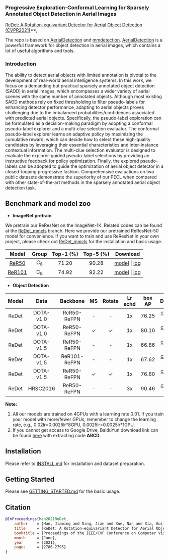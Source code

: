 ### Progressive Exploration-Conformal Learning for Sparsely Annotated Object Detection in Aerial Images

[ReDet: A Rotation-equivariant Detector for Aerial Object Detection (CVPR2021)](https://openaccess.thecvf.com/content/CVPR2021/papers/Han_ReDet_A_Rotation-Equivariant_Detector_for_Aerial_Object_Detection_CVPR_2021_paper.pdf)**,            

The repo is based on [AerialDetection](https://github.com/dingjiansw101/AerialDetection) and [mmdetection](https://github.com/open-mmlab/mmdetection).
[AerialDetection](https://github.com/dingjiansw101/AerialDetection) is a powerful framework for object detection in aerial images, which contains a lot of useful algorithms and tools.

### Introduction
The ability to detect aerial objects with limited annotation is pivotal
to the development of real-world aerial intelligence systems. 
In this work, we focus on a demanding but practical sparsely annotated object detection (SAOD) in aerial images, which encompasses a wider variety of aerial scenes with the same number of annotated objects. 
Although most existing SAOD methods rely on fixed thresholding to filter pseudo-labels for enhancing detector performance, adapting to aerial objects proves challenging due to the imbalanced probabilities/confidences associated with predicted aerial objects.
Specifically, the  pseudo-label exploration can be formulated as a decision-making paradigm by adopting a conformal pseudo-label explorer and a multi-clue selection evaluator. 
The conformal pseudo-label explorer learns an adaptive policy by maximizing the cumulative reward, which can decide how to select these high-quality candidates by leveraging their essential characteristics and inter-instance contextual information.
The multi-clue selection evaluator is designed to evaluate the explorer-guided pseudo-label selections by providing an instructive feedback for policy optimization. 
Finally, the explored pseudo-labels can be adopted to guide the optimization of aerial object detector in a closed-looping progressive fashion.
Comprehensive evaluations on two public datasets demonstrate the superiority of our PECL when compared with other state-of-the-art methods in the sparsely annotated aerial object detection task. 

## Benchmark and model zoo

* **ImageNet pretrain**

We pretrain our ReResNet on the ImageNet-1K. Related codes can be found at the [ReDet_mmcls](https://github.com/csuhan/ReDet/tree/ReDet_mmcls) branch. 
Here we provide our pretrained ReResNet-50 model for convenience. 
If you want to train and use ReResNet in your own project, please check out [ReDet_mmcls](https://github.com/csuhan/ReDet/tree/ReDet_mmcls) for the installation and basic usage.


|         Model                                               |Group      | Top-1 (%) | Top-5 (%) | Download |
|:-----------------------------------------------------------:|:---------:|:---------:|:---------:|:--------:|
| [ReR50](https://github.com/csuhan/ReDet/blob/ReDet_mmcls/configs/re_resnet/re_resnet50_c8_batch256.py) |C<sub>8</sub>| 71.20     | 90.28     | [model](https://drive.google.com/file/d/1FshfREfLZaNl5FcaKrH0lxFyZt50Uyu2/view?usp=sharing) &#124; [log](https://drive.google.com/file/d/1VLW8YbU1kGpqd4hfvI9UItbCOprzo-v4/view?usp=sharing)|
| [ReR101](https://github.com/csuhan/ReDet/blob/ReDet_mmcls/configs/re_resnet/re_resnet101_c8_batch256.py) |C<sub>8</sub>| 74.92     | 92.22     | [model](https://drive.google.com/file/d/1GmJzzHRgp5SvmGa6uj6n4GpCuYRT5RE9/view?usp=sharing) &#124; [log](https://drive.google.com/file/d/1w1KGCzYFPIJjjVOR2FOGgytYu4oCrjAM/view?usp=sharing)|


* **Object Detection**

|Model                      |Data           |    Backbone     |    MS  |  Rotate | Lr schd  | box AP | Download|
|:-------------:            |:-------------:| :-------------: | :-----:| :-----: | :-----:  | :----: | :---------------------------------------------------------------------------------------: |
|ReDet                      |DOTA-v1.0       |    ReR50-ReFPN     |   -    |   -    |   1x     |  76.25 |    [cfg](configs/ReDet/ReDet_re50_refpn_1x_dota1.py) [model](https://drive.google.com/file/d/1LCz-Q8PJkr-x9kJk7PcCy37W_cPAdmvO/view?usp=sharing) [log](https://drive.google.com/file/d/1OXgenH6YvtyRUwPH8h9f9p9tBCh60Kln/view?usp=sharing)      |
|ReDet                      |DOTA-v1.0       |    ReR50-ReFPN     |   ✓    |   ✓    |   1x     |  80.10 |    [cfg](configs/ReDet/ReDet_re50_refpn_1x_dota1_ms.py) [model](https://drive.google.com/file/d/1uJb75xTFmQu4db1X8NQKuRNNTrN7TtuA/view?usp=sharing) [log](https://drive.google.com/file/d/1reDaa_ouBfLAZj8Z6wEDsOKxDjeLo0Gt/view?usp=sharing)        |
|ReDet                      |DOTA-v1.5       |    ReR50-ReFPN     |   -    |   -    |   1x     |  66.86 |    [cfg](configs/ReDet/ReDet_re50_refpn_1x_dota15.py) [model](https://drive.google.com/file/d/1AjG3-Db_hmZF1YSKRVnq8j_yuxzualRo/view?usp=sharing) [log](https://drive.google.com/file/d/17dsP9EUbLTV9THkOAA3G3jpmIHHnj83-/view?usp=sharing)        |
|ReDet                      |DOTA-v1.5       |    ReR101-ReFPN     |   -    |   -    |   1x     |  67.62 |    [cfg](configs/ReDet/ReDet_re101_refpn_1x_dota15.py) [model](https://drive.google.com/file/d/1vN4ShOqegn4__QY_hgykota20Qa1mnBQ/view?usp=sharing) [log](https://drive.google.com/file/d/1eKiXI91VudU7rGufdEt526cO8kEm9dAc/view?usp=sharing)        |
|ReDet                      |DOTA-v1.5       |    ReR50-ReFPN     |   ✓    |   ✓    |   1x     |  76.80 |    [cfg](configs/ReDet/ReDet_re50_refpn_1x_dota15_ms.py) [model](https://drive.google.com/file/d/1I1IDmt3juw1sm-CT-zaosVVDldAHYBIO/view?usp=sharing) [log](https://drive.google.com/file/d/1T2Eou26T0mpmP93X_XrFk-AhSicLrgGp/view?usp=sharing)        |
|ReDet                      |HRSC2016        |    ReR50-ReFPN     |   -    |   -    |   3x     |  90.46 |    [cfg](configs/ReDet/ReDet_re50_refpn_3x_hrsc2016.py) [model](https://drive.google.com/file/d/1vTU6OeFD6CX4zkQn7szlgL7Qc_MOZpgC/view?usp=sharing) [log](https://drive.google.com/file/d/1csbm3jop9MGOQt8JaEeBg6TEXOZXY-yo/view?usp=sharing)        |

**Note:**
1. All our models are trained on 4GPUs with a learning rate 0.01. If you train your model with more/fewer GPUs, remember to change the learning rate, e.g., 0.02lr=0.0025lr\*8GPU, 0.0025lr=0.0025lr\*1GPU.
2. If you cannot get access to Google Drive, BaiduYun download link can be found [here](https://pan.baidu.com/s/1RowD1GchTQNfuEGvMmH6bQ) with extracting code **ABCD**.


## Installation

Please refer to [INSTALL.md](INSTALL.md) for installation and dataset preparation.


## Getting Started

Please see [GETTING_STARTED.md](GETTING_STARTED.md) for the basic usage.


## Citation

```BibTeX
@InProceedings{han2021ReDet,
    author    = {Han, Jiaming and Ding, Jian and Xue, Nan and Xia, Gui-Song},
    title     = {ReDet: A Rotation-equivariant Detector for Aerial Object Detection},
    booktitle = {Proceedings of the IEEE/CVF Conference on Computer Vision and Pattern Recognition (CVPR)},
    month     = {June},
    year      = {2021},
    pages     = {2786-2795}
}
```
